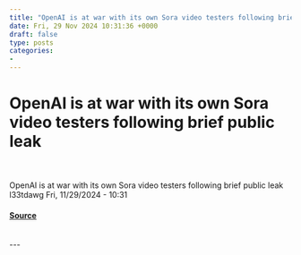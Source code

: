 ```yaml
---
title: "OpenAI is at war with its own Sora video testers following brief public leak"
date: Fri, 29 Nov 2024 10:31:36 +0000
draft: false
type: posts
categories: 
- 
---
```

# OpenAI is at war with its own Sora video testers following brief public leak

<br/>

<br/>
OpenAI is at war with its own Sora video testers following brief public leak l33tdawg Fri, 11/29/2024 - 10:31

#### [Source](https://news.hitb.org/content/openai-war-its-own-sora-video-testers-following-brief-public-leak)

<br/>
---
